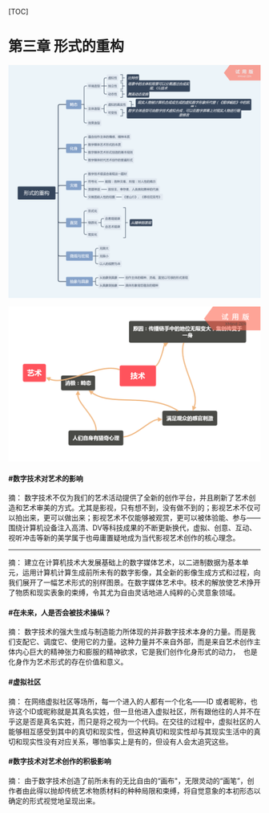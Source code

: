 [TOC]

#	第三章	形式的重构

![形式的重构](assets/形式的重构.png)

![技术对艺术的消极影响，畸态审美](assets/技术对艺术的消极影响，畸态审美.png)

#### #数字技术对艺术的影响

摘：	数字技术不仅为我们的艺术活动提供了全新的创作平台，并且刷新了艺术创造和艺术审美的方式。尤其是影视，只有想不到，没有做不到的；影视艺术不仅可以拍出来，更可以做出来；影视艺术不仅能够被观赏，更可以被体验能、参与——围绕计算机设备注入高清、DV等科技成果的不断更新换代，虚拟、创意、互动、视听冲击等新的美学属于也毋庸置疑地成为当代影视艺术创作的核心理念。

****

摘：	建立在计算机技术大发展基础上的数字媒体艺术，以二进制数据为基本单元，运用计算机计算生成前所未有的数字影像，其全新的影像生成方式和过程，向我们展开了一幅艺术形式的别样图景。在数字媒体艺术中。枝术的解放使艺术挣开了物质和现实表象的束缚，令其尤为自由灵话地进人纯粹的心灵意象领域。

#### #在未来，人是否会被技术操纵？

摘：	数字技术的强大生成与制造能力所体现的并非数字技术本身的力量。而是我们支配它、调度它、使用它的力量。这种力量并不来自外部，而是来自艺术创作主体内心巨大的精神张力和膨服的精神欲求，它是我们创作化身形式的动力，  也是化身作为艺术形式的存在价值和意义。

####	#虚拟社区

 摘：	在网络虚拟社区等场所，每一个进入的人都有一个化名——ID 或者昵称，也许这个ID或昵称就是其真名实姓，但一旦他进入虚拟社区，所有跟他往的人并不在乎这是否是真名实姓，而只是将之视为一个代码。在交往的过程中，虚拟社区的人能够相互感受到其中的真切和现实性，但这种真切和现实性却与其现实生活中的真切和现实性没有对应关系，哪怕事实上是有的，但设有人会太追究这些。

#### #数字技术对艺术创作的积极影响

摘：	由于数字技术创造了前所未有的无比自由的“画布"，无限灵动的“画笔”，创作者由此得以抛却传统艺术物质材料的种种局限和束缚，将自觉意象的本初形态以确定的形式视觉地呈现出来。

​	